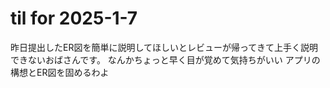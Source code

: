 # til for 2025-1-7

昨日提出したER図を簡単に説明してほしいとレビューが帰ってきて上手く説明できないおばさんです。
なんかちょっと早く目が覚めて気持ちがいい
アプリの構想とER図を固めるわよ